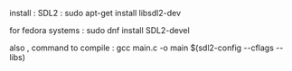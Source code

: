 install : SDL2 : 
sudo apt-get install libsdl2-dev

for fedora systems : sudo dnf install SDL2-devel

also , command to compile : gcc main.c -o main $(sdl2-config --cflags --libs)